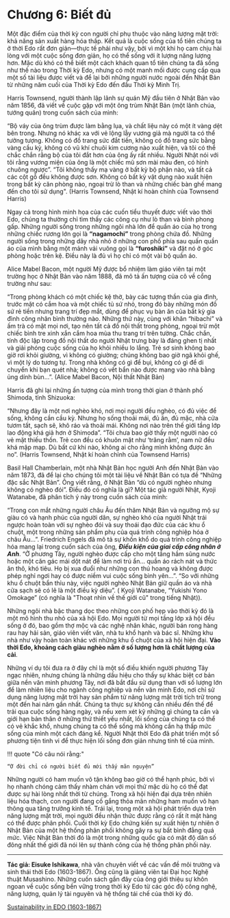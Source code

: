 # Chương 6: Biết đủ

Một đặc điểm của thời kỳ con người chỉ phụ thuộc vào năng lượng mặt trời: khả năng sản xuất hàng hóa thấp. Kết quả là cuộc sống của tổ tiên chúng ta ở thời Edo rất đơn giản&mdash;thực tế phải như vậy, bởi vì một khi họ cam chịu hài lòng với một cuộc sống đơn giản, họ có thể sống với ít lượng năng lượng hơn. Mặc dù khó có thể biết một cách khách quan tổ tiên chúng ta đã sống như thế nào trong Thời kỳ Edo, nhưng có một manh mối được cung cấp qua một số tài liệu được viết và để lại bởi những người nước ngoài đến Nhật Bản từ những năm cuối của Thời kỳ Edo đến đầu Thời kỳ Minh Trị.

Harris Townsend, người thành lập lãnh sự quán Mỹ đầu tiên ở Nhật Bản vào năm 1856, đã viết về cuộc gặp với một ông trùm Nhật Bản (một lãnh chúa, tướng quân) trong cuốn sách của mình:

“Bộ váy của ông trùm được làm bằng lụa, và chất liệu này có một ít vàng dệt bên trong. Nhưng nó khác xa với vẻ lộng lẫy vương giả mà người ta có thể tưởng tượng. Không có đồ trang sức đắt tiền, không có đồ trang sức bằng vàng cầu kỳ, không có vũ khí chuôi kim cương nào xuất hiện, và tôi có thể chắc chắn rằng bộ của tôi đắt hơn của ông ấy rất nhiều. Người Nhật nói với tôi rằng vương miện của ông là một chiếc mũ sơn mài màu đen, có hình chuông ngược”. “Tôi không thấy mạ vàng ở bất kỳ bộ phận nào, và tất cả các cột gỗ đều không được sơn. Không có bất kỳ vật dụng nào xuất hiện trong bất kỳ căn phòng nào, ngoại trừ lò than và những chiếc bàn ghế mang đến cho tôi sử dụng". (Harris Townsend, Nhật kí hoàn chỉnh của Townsend Harris)

Ngay cả trong hình minh họa của các cuốn tiểu thuyết được viết vào thời Edo, chúng ta thường chỉ tìm thấy các công cụ như lò than và bình phong gấp. Những người sống trong những ngôi nhà lớn để quần áo của họ trong những chiếc rương lớn gọi là **“nagamochi”** trong phòng chứa đồ. Những người sống trong những dãy nhà nhỏ ở những con phố phía sau quấn quần áo của mình bằng một mảnh vải vuông gọi là **“furoshiki”** và đặt nó ở góc phòng hoặc trên kệ. Điều này là đủ vì họ chỉ có một vài bộ quần áo.

Alice Mabel Bacon, một người Mỹ được bổ nhiệm làm giáo viên tại một trường học ở Nhật Bản vào năm 1888, đã mô tả ấn tượng của cô về cổng trường như sau:

“Trong phòng khách có một chiếc kệ thờ, bày các tượng thần của gia đình, trước mặt có cắm hoa và một chiếc tủ sứ nhỏ, trong đó bày những món đồ sứ rẻ tiền nhưng trang trí đẹp mắt, dùng để phục vụ bàn ăn của bất kỳ gia đình công nhân bình thường nào. Những thứ này, cùng với khăn “hibachi” và ấm trà có mặt mọi nơi, tạo nên tất cả đồ nội thất trong phòng, ngoại trừ một chiếc bình tre xinh xắn cắm hoa mùa thu trang trí trên tường. Chắc chắn, tính độc lập trong đồ nội thất do người Nhật trưng bày là đáng ghen tị nhất và giải phóng cuộc sống của họ khỏi nhiều lo lắng. Trẻ sơ sinh không bao giờ rơi khỏi giường, vì không có giường; chúng không bao giờ ngã khỏi ghế, vì một lý do tương tự. Trong nhà không có gì để bụi, không có gì để di chuyển khi bạn quét nhà; không có vết bẩn nào được mang vào nhà bằng ủng dính bùn...”. (Alice Mabel Bacon, Nội thất Nhật Bản)

Harris đã ghi lại những ấn tượng của mình trong thời gian ở thành phố Shimoda, tỉnh Shizuoka:

“Nhưng đây là một nơi nghèo khó, nơi mọi người đều nghèo, có đủ việc để sống, không cần cầu kỳ. Nhưng họ sống thoải mái, đủ ăn, đủ mặc, nhà cửa tươm tất, sạch sẽ, khô ráo và thoải mái. Không nơi nào trên thế giới tầng lớp lao động khá giả hơn ở Shimoda”. “Tôi chưa bao giờ thấy một người nào có vẻ mặt thiếu thốn. Trẻ con đều có khuôn mặt như ‘trăng rằm’, nam nữ đều khá mập mạp. Dù bất cứ khi nào, không ai cho rằng mình không được ăn no”. (Harris Townsend, Nhật kí hoàn chỉnh của Townsend Harris)

Basil Hall Chamberlain, một nhà Nhật Bản học người Anh đến Nhật Bản vào năm 1873, đã để lại cho chúng tôi một tài liệu về Nhật Bản có tựa đề “Những đặc sắc Nhật Bản”. Ông viết rằng, ở Nhật Bản “dù có người nghèo nhưng không có nghèo đói”. Điều đó có nghĩa là gì? Một tác giả người Nhật, Kyoji Watanabe, đã phân tích ý này trong cuốn sách của mình:

“Trong con mắt những người châu Âu đến thăm Nhật Bản và ngưỡng mộ sự giàu có và hạnh phúc của người dân, sự nghèo khó của người Nhật trái ngược hoàn toàn với sự nghèo đói và suy thoái đạo đức của các khu ổ chuột, một trong những sản phẩm phụ của quá trình công nghiệp hóa ở châu Âu...”. Friedrich Engels đã mô tả sự khốn khổ do quá trình công nghiệp hóa mang lại trong cuốn sách của ông, ***Điều kiện của giai cấp công nhân ở Anh***. “Ở phương Tây, người nghèo được cấp cho một tầng hầm sũng nước hoặc một căn gác mái dột nát để làm nơi trú ẩn... quần áo rách nát và thức ăn thô, khó tiêu. Họ bị xua đuổi như những con thú hoang và không được phép nghỉ ngơi hay có được niềm vui cuộc sống bình yên...”. “So với những khu ổ chuột bẩn thỉu này, việc người nghèo Nhật Bản giữ quần áo và nhà cửa sạch sẽ có lẽ là một điều kỳ diệu”. ( Kyoji Watanabe, “Yukishi Yono Omokage” (có nghĩa là "Thoạt nhìn về thế giới cũ" trong tiếng Nhật)).

Những ngôi nhà bậc thang dọc theo những con phố hẹp vào thời kỳ đó là một mô hình thu nhỏ của xã hội Edo. Mọi người từ mọi tầng lớp xã hội đều sống ở đó, bao gồm thợ mộc và các nghệ nhân khác, người bán rong hàng rau hay hải sản, giáo viên viết văn, nhà tu khổ hạnh và bác sĩ. Những khu nhà như vậy hoàn toàn khác với những khu ổ chuột của xã hội hiện đại. **Vào thời Edo, khoảng cách giàu nghèo nằm ở số lượng hơn là chất lượng của cải**.

Những ví dụ tôi đưa ra ở đây chỉ là một số điều khiến người phương Tây ngạc nhiên, nhưng chúng là những dấu hiệu cho thấy sự khác biệt cơ bản giữa nền văn minh phương Tây, nơi đã bắt đầu sử dụng than với số lượng lớn để làm nhiên liệu cho ngành công nghiệp và nền văn minh Edo, nơi chỉ sử dụng năng lượng mặt trời hay sản phẩm từ năng lượng mặt trời tích trữ trong một đến hai năm gần nhất. Chúng ta thực sự không cần nhiều đến thế để trải qua cuộc sống hàng ngày, và nếu xem xét kỹ những gì chúng ta cần và giới hạn bản thân ở những thứ thiết yếu nhất, lối sống của chúng ta có thể có vẻ khắc khổ, nhưng chúng ta có thể sống mà không cần hạ thấp mức sống của mình một cách đáng kể. Người Nhật thời Edo đã phát triển một số phương tiện tinh vi để thực hiện lối sống đơn giản nhưng tinh tế của mình.

!!! quote "Có câu nói rằng:" 

    “Ở đời chỉ có người biết đủ mới thấy mãn nguyện” 

Những người có ham muốn vô tận không bao giờ có thể hạnh phúc, bởi vì họ nhanh chóng cảm thấy nhàm chán với mọi thứ mặc dù họ có thể đạt được sự hài lòng nhất thời từ chúng. Trong xã hội hiện đại dựa trên nhiên liệu hóa thạch, con người đang cố gắng thỏa mãn những ham muốn vô hạn thông qua tăng trưởng kinh tế. Trái lại, trong một xã hội phát triển dựa trên năng lượng mặt trời, mọi người đều nhận thức được rằng có rất ít mặt hàng có thể được phân phối. Cuối thời kỳ Edo chứng kiến sự xuất hiện tự nhiên ở Nhật Bản của một hệ thống phân phối không gây ra sự bất bình đẳng quá mức. Việc Nhật Bản thời đó là một trong những quốc gia có mật độ dân số đông nhất thế giới đã nói lên sự thành công của hệ thống phân phối này.

<hr/>

**Tác giả: Eisuke Ishikawa**, nhà văn chuyên viết về các vấn đề môi trường và sinh thái thời Edo (1603-1867). Ông cũng là giảng viên tại Đại học Nghệ thuật Musashino. Những cuốn sách gần đây của ông giới thiệu sự khôn ngoan về cuộc sống bền vững trong thời kỳ Edo từ các góc độ công nghệ, năng lượng, quản lý tài nguyên và hệ thống tái chế của thời kỳ đó.

[Sustainability in EDO (1603-1867)](https://www.japanfs.org/en/edo/index.html)